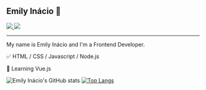 ## Emily Inácio 👋
<a href="https://www.linkedin.com/in/emiinacio" alt="LinkedIn" target="_blank">
  <img src="https://img.shields.io/badge/LinkedIn-0077B5?style=for-the-badge&logo=linkedin&logoColor=white=https://www.linkedin.com/in/emiinacio">
</a>
<a href="https://www.instagram.com/emiinacio" alt="Instagram" target="_blank">
  <img src="https://img.shields.io/badge/-Instagram-DF0174?style=for-the-badge&labelColor=DF0174&logo=instagram&logoColor=white&link=https://www.instagram.com/emiinacio">
</a>
<hr>

My name is Emily Inácio and I'm a Frontend Developer.
</br>

<p>✅ HTML / CSS / Javascript / Node.js 

<p>📕 Learning Vue.js

 <br>
  
 ![Emily Inácio's GitHub stats](https://github-readme-stats.vercel.app/api?username=emiinacio&show_icons=true&theme=radical)
[![Top Langs](https://github-readme-stats.vercel.app/api/top-langs/?username=emiinacio&layout=compact&&theme=radical)](https://github.com/anuraghazra/github-readme-stats)
